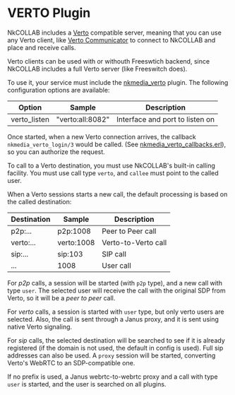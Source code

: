 # VERTO Plugin

NkCOLLAB includes a [Verto](http://evoluxbr.github.io/verto-docs/) compatible server, meaning that you can use any Verto client, like [Verto Communicator](https://freeswitch.org/confluence/display/FREESWITCH/Verto+Communicator) to connect to NkCOLLAB and place and receive calls.

Verto clients can be used with or withouth Freeswtich backend, since NkCOLLAB includes a full Verto server (like Freeswitch does).

To use it, your service must include the [nkmedia_verto](../src/plugins/nkmedia_verto.erl) plugin. The following configuration options are available:

Option|Sample|Description
---|---|---
verto_listen|"verto:all:8082"|Interface and port to listen on

Once started, when a new Verto connection arrives, the callback `nkmedia_verto_login/3` would be called. (See [nkmedia_verto_callbacks.erl](../src/plugins/nkmedia_verto_callbacks.erl)), so you can authorize the request.

To call to a Verto destination, you must use NkCOLLAB's built-in calling facility. You must use call type `verto`, and `callee` must point to the called user.

When a Verto sessions starts a new call, the default processing is based on the called destination:

Destination|Sample|Description
---|---|---
p2p:...|p2p:1008|Peer to Peer call
verto:...|verto:1008|Verto-to-Verto call
sip:...|sip:103|SIP call
...|1008|User call

For _p2p_ calls, a session will be started (with `p2p` type), and a new call with type `user`. The selected user will receive the call with the original SDP from Verto, so it will be a _peer to peer_ call.

For _verto_ calls, a session is started with `user` type, but only verto users are selected. Also, the call is sent through a Janus proxy, and it is sent using native Verto signaling.

For _sip_ calls, the selected destination will be searched to see if it is already registered (if the domain is not used, the default in config is used). Full sip addresses can also be used. A `proxy` session will be started, converting Verto's WebRTC to an SDP-compatible one.

If no prefix is used, a Janus webrtc-to-webrtc proxy and a call with type `user` is started, and the user is searched on all plugins.

